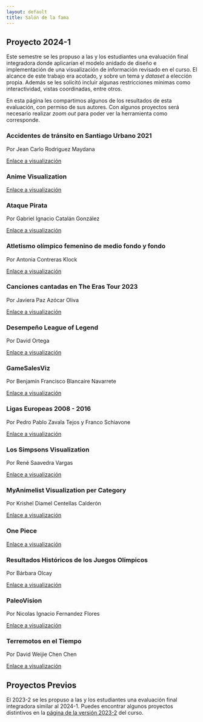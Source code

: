 ```yaml
---
layout: default
title: Salón de la fama
---
```


## Proyecto 2024-1

Este semestre se les propuso a las y los estudiantes una evaluación final integradora donde aplicarían el modelo anidado de diseño e implementación de una visualización de información revisado en el curso.
El alcance de este trabajo era acotado, y sobre un tema y _dataset_ a elección propia. Además se les solicitó incluir algunas restricciones mínimas como interactividad, vistas coordinadas, entre otros.

En esta página les compartimos algunos de los resultados de esta evaluación, con permiso de sus autores. Con algunos proyectos será necesario realizar _zoom out_ para poder ver la herramienta como corresponde.

<div class="cards-layout" markdown="1">

<div class="rol-card" markdown="1">

### Accidentes de tránsito en Santiago Urbano 2021

Por Jean Carlo Rodriguez Maydana 

[Enlace a visualización](https://puc-infovis.github.io/version-2024-1/salon_de_la_fama/transito/)

</div>

<div class="rol-card" markdown="1">

### Anime Visualization

[Enlace a visualización](https://puc-infovis.github.io/version-2024-1/salon_de_la_fama/anime/)

</div>



<div class="rol-card" markdown="1">

### Ataque Pirata

Por Gabriel Ignacio Catalán González

[Enlace a visualización](https://puc-infovis.github.io/version-2024-1/salon_de_la_fama/ataque_pirata/)

</div>


<div class="rol-card" markdown="1">

### Atletismo olímpico femenino de medio fondo y fondo

Por Antonia Contreras Klock

[Enlace a visualización](https://puc-infovis.github.io/version-2024-1/salon_de_la_fama/atletismo_femenino/)

</div>


<div class="rol-card" markdown="1">

### Canciones cantadas en The Eras Tour 2023

Por Javiera Paz Azócar Oliva

[Enlace a visualización](https://puc-infovis.github.io/version-2024-1/salon_de_la_fama/eras_tour/)

</div>


<div class="rol-card" markdown="1">

### Desempeño League of Legend

Por David Ortega

[Enlace a visualización](https://puc-infovis.github.io/version-2024-1/salon_de_la_fama/lol/)

</div>


<div class="rol-card" markdown="1">

### GameSalesViz

Por Benjamín Francisco Blancaire Navarrete

[Enlace a visualización](https://puc-infovis.github.io/version-2024-1/salon_de_la_fama/gamesalesviz/)

</div>


<div class="rol-card" markdown="1">

### Ligas Europeas 2008 - 2016

Por Pedro Pablo Zavala Tejos y Franco Schiavone

[Enlace a visualización](https://puc-infovis.github.io/version-2024-1/salon_de_la_fama/ligas_europeas/)

</div>


<div class="rol-card" markdown="1">

### Los Simpsons Visualization

Por René Saavedra Vargas

[Enlace a visualización](https://puc-infovis.github.io/version-2024-1/salon_de_la_fama/simpsons/)

</div>


<div class="rol-card" markdown="1">

### MyAnimelist Visualization per Category

Por Krishel Diamel Centellas Calderón

[Enlace a visualización](https://puc-infovis.github.io/version-2024-1/salon_de_la_fama/myanimelist/)

</div>

<div class="rol-card" markdown="1">

### One Piece

[Enlace a visualización](https://puc-infovis.github.io/version-2024-1/salon_de_la_fama/one-piece/)

</div>



<div class="rol-card" markdown="1">

### Resultados Históricos de los Juegos Olímpicos

Por Bárbara Olcay

[Enlace a visualización](https://puc-infovis.github.io/version-2024-1/salon_de_la_fama/juegos_olimpicos/)

</div>


<div class="rol-card" markdown="1">

### PaleoVision

Por Nicolas Ignacio Fernandez Flores

[Enlace a visualización](https://puc-infovis.github.io/version-2024-1/salon_de_la_fama/paleovision/)

</div>


<div class="rol-card" markdown="1">

### Terremotos en el Tiempo

Por David Weijie Chen Chen

[Enlace a visualización](https://puc-infovis.github.io/version-2024-1/salon_de_la_fama/terremotos/)

</div>


</div>


## Proyectos Previos

El 2023-2 se les propuso a las y los estudiantes una evaluación final integradora similar al 2024-1. Puedes encontrar algunos proyectos distintivos en la [página de la versión 2023-2](https://puc-infovis.github.io/version-2023-2/salon_de_la_fama.html) del curso.
